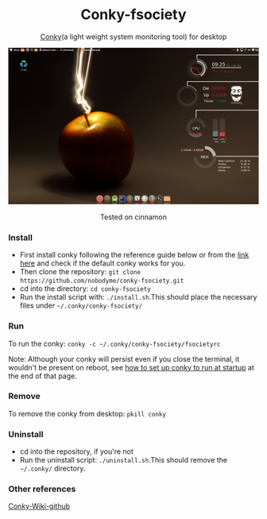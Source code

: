 <div align="center">

# Conky-fsociety

[Conky](https://wiki.archlinux.org/index.php/conky)(a light weight system monitoring tool) for desktop

<img src="https://github.com/nobodyme/conky-fsociety/blob/master/screenshot-desktop.png">

Tested on cinnamon

</div>

### Install

  - First install conky following the reference guide below or from the [link here](https://www.shellhacks.com/install-configure-conky-linux-mint-ubuntu-debian/) and check if the default conky works for you.
  - Then clone the repository: `git clone https://github.com/nobodyme/conky-fsociety.git`
  - cd into the directory: `cd conky-fsociety`
  - Run the install script with: `./install.sh`.This should place the necessary files under `~/.conky/conky-fsociety/`
  
### Run
	
To run the conky: `conky -c ~/.conky/conky-fsociety/fsocietyrc`

Note: Although your conky will persist even if you close the terminal, it wouldn't be present on reboot, see [how to set up conky to run at startup](https://www.shellhacks.com/install-configure-conky-linux-mint-ubuntu-debian/) at the end of that page.

### Remove 

To remove the conky from desktop: `pkill conky`
  
### Uninstall

 - cd into the repository, if you're not
 - Run the uninstall script: `./uninstall.sh`.This should remove the `~/.conky/` directory.

### Other references
[Conky-Wiki-github](https://github.com/brndnmtthws/conky/wiki)
